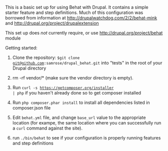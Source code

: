 This is a basic set up for using Behat with Drupal. It contains a simple starter feature and step definitions. Much of this configuration was borrowed from information at http://drupalwatchdog.com/2/2/behat-mink and http://drupal.org/project/drupalextension 

This set up does *not* currently require, or use http://drupal.org/project/behat module

Getting started:

1. Clone the repository: <code>$git clone git@github.com:samrose/drupal_behat.git</code> into "tests" in the root of your Drupal directory

2. rm -rf vendor/*   (make sure the vendor directory is empty).

3. Run <code>curl -s https://getcomposer.org/installer | php</code> if you haven't already done so to get composer installed

4. Run <code>php composer.phar install</code> to install all dependencies listed in composer.json file

5. Edit <code>behat.yml</code> file, and change <code>base_url</code> value to the appropriate location (for exampe, the same location where you can successfully run a <code>curl</code> command against the site).

6. run <code>./bin/behat</code> to see if your configuration is properly running features and step definitions

